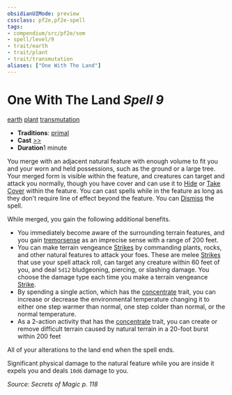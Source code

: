```yaml
---
obsidianUIMode: preview
cssclass: pf2e,pf2e-spell
tags:
- compendium/src/pf2e/som
- spell/level/9
- trait/earth
- trait/plant
- trait/transmutation
aliases: ["One With The Land"]
---
```

# One With The Land *Spell 9*   
[earth](../../Rules/traits/earth.md)  [plant](../../Rules/traits/plant.md)  [transmutation](../../Rules/traits/transmutation.md)  

- **Traditions**: [primal](../../Rules/traits/primal.md)
- **Cast** [>>](../../Rules/core-rulebook/chapter-9-playing-the-game.md#Actions "Two-Action") 
- **Duration**1 minute

You merge with an adjacent natural feature with enough volume to fit you and your worn and held possessions, such as the ground or a large tree. Your merged form is visible within the feature, and creatures can target and attack you normally, though you have cover and can use it to [Hide](../../Rules/actions/hide.md) or [Take Cover](../../Rules/actions/take-cover.md) within the feature. You can cast spells while in the feature as long as they don't require line of effect beyond the feature. You can [Dismiss](../../Rules/actions/dismiss.md) the spell.

While merged, you gain the following additional benefits.

- You immediately become aware of the surrounding terrain features, and you gain [tremorsense](../../Rules/abilities/tremorsense.md) as an imprecise sense with a range of 200 feet.
- You can make terrain vengeance [Strikes](../../Rules/actions/strike.md) by commanding plants, rocks, and other natural features to attack your foes. These are melee [Strikes](../../Rules/actions/strike.md) that use your spell attack roll, can target any creature within 60 feet of you, and deal `5d12` bludgeoning, piercing, or slashing damage. You choose the damage type each time you make a terrain vengeance [Strike](../../Rules/actions/strike.md).
- By spending a single action, which has the [concentrate](../../Rules/traits/concentrate.md) trait, you can increase or decrease the environmental temperature changing it to either one step warmer than normal, one step colder than normal, or the normal temperature.
- As a 2-action activity that has the [concentrate](../../Rules/traits/concentrate.md) trait, you can create or remove difficult terrain caused by natural terrain in a 20-foot burst within 200 feet

All of your alterations to the land end when the spell ends.

Significant physical damage to the natural feature while you are inside it expels you and deals `10d6` damage to you.

*Source: Secrets of Magic p. 118*